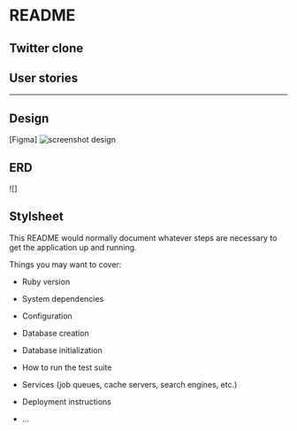 # README

## Twitter clone

## User stories

***

## Design
[Figma]
![screenshot design](/docs/images/figma.png)

## ERD
![]

## Stylsheet

This README would normally document whatever steps are necessary to get the
application up and running.

Things you may want to cover:

* Ruby version

* System dependencies

* Configuration

* Database creation

* Database initialization

* How to run the test suite

* Services (job queues, cache servers, search engines, etc.)

* Deployment instructions

* ...
